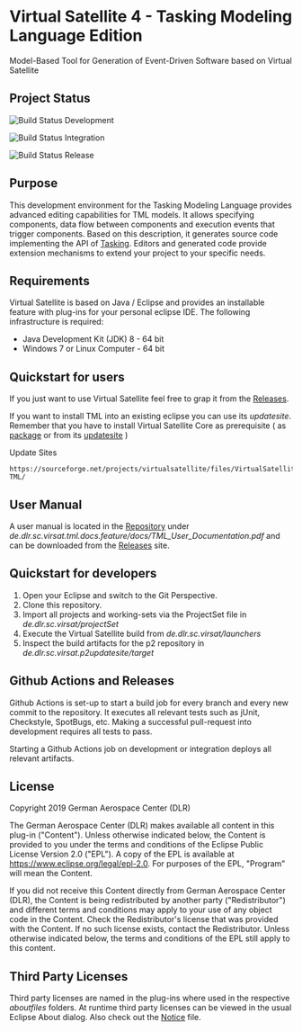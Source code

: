 # Virtual Satellite 4 - Tasking Modeling Language Edition

Model-Based Tool for Generation of Event-Driven Software based on Virtual Satellite 

## Project Status

![Build Status](https://github.com/virtualsatellite/VirtualSatellite4-TML/workflows/Build/badge.svg?branch=development) Development

![Build Status](https://github.com/virtualsatellite/VirtualSatellite4-TML/workflows/Build/badge.svg?branch=integration) Integration

![Build Status](https://github.com/virtualsatellite/VirtualSatellite4-TML/workflows/Build/badge.svg?branch=master) Release

## Purpose

This development environment for the Tasking Modeling Language provides advanced editing capabilities for TML models. It allows specifying components, data flow between components and execution events that trigger components. Based on this description, it generates source code implementing the API of [Tasking](https://gitlab-ee.sc.dlr.de/oss/Tasking). Editors and generated code provide extension mechanisms to extend your project to your specific needs.

## Requirements 

Virtual Satellite is based on Java / Eclipse and provides an installable feature with plug-ins for your personal eclipse IDE. The following infrastructure is required:
 - Java Development Kit (JDK) 8 - 64 bit
 - Windows 7 or Linux Computer - 64 bit

## Quickstart for users

If you just want to use Virtual Satellite feel free to grap it from the [Releases](https://github.com/virtualsatellite/VirtualSatellite4-TML/releases).

If you want to install TML into an existing eclipse you can use its *updatesite*.
Remember that you have to install Virtual Satellite Core as prerequisite ( as [package](https://github.com/virtualsatellite/VirtualSatellite4-Core/releases) or from its [updatesite](https://sourceforge.net/projects/virtualsatellite/files/VirtualSatellite4-Core/release/4.13.0/08b129cb4888ebf263db82a60f3f06a7bab970b9/) )

Update Sites

	https://sourceforge.net/projects/virtualsatellite/files/VirtualSatellite4-TML/



## User Manual
	
A user manual is located in the [Repository](https://github.com/virtualsatellite/VirtualSatellite4-TML/blob/development/de.dlr.sc.virsat.tml.docs.feature/docs/TML_User_Documentation.pdf) under *de.dlr.sc.virsat.tml.docs.feature/docs/TML_User_Documentation.pdf* and can be downloaded from the [Releases](https://github.com/virtualsatellite/VirtualSatellite4-TML/releases) site.


## Quickstart for developers

1. Open your Eclipse and switch to the Git Perspective.
2. Clone this repository.
3. Import all projects and working-sets via the ProjectSet file in _de.dlr.sc.virsat/projectSet_
6. Execute the Virtual Satellite build from _de.dlr.sc.virsat/launchers_
7. Inspect the build artifacts for the p2 repository in _de.dlr.sc.virsat.p2updatesite/target_


## Github Actions and Releases

Github Actions is set-up to start a build job for every branch and every new commit to the repository. It executes all relevant tests such as jUnit, Checkstyle, SpotBugs, etc. Making a successful pull-request into development requires all tests to pass.

Starting a Github Actions job on development or integration deploys all relevant artifacts.


## License

Copyright 2019 German Aerospace Center (DLR)

The German Aerospace Center (DLR) makes available all content in this plug-in ("Content").  Unless otherwise indicated below, the Content is provided to you under the terms and conditions of the Eclipse Public License Version 2.0 ("EPL").  A copy of the EPL is available at https://www.eclipse.org/legal/epl-2.0. For purposes of the EPL, "Program" will mean the Content.

If you did not receive this Content directly from German Aerospace Center (DLR), the Content is being redistributed by another party ("Redistributor") and different terms and conditions may apply to your use of any object code in the Content.  Check the Redistributor's license that was provided with the Content.  If no such license exists, contact the Redistributor.  Unless otherwise indicated below, the terms and conditions of the EPL still apply to this content.<p>

## Third Party Licenses

Third party licenses are named in the plug-ins where used in the respective _aboutfiles_ folders. At runtime third party licenses can be viewed in the usual Eclipse About dialog. Also check out the [Notice](NOTICE.md) file.
